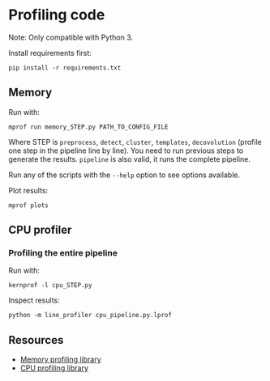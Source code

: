 # Profiling code

Note: Only compatible with Python 3.

Install requirements first:

```shell
pip install -r requirements.txt
```

## Memory

Run with:

```
mprof run memory_STEP.py PATH_TO_CONFIG_FILE
```

Where STEP is `preprocess`, `detect`, `cluster`, `templates`, `decovolution`
(profile one step in the pipeline line by line). You need to run
previous steps to generate the results. `pipeline` is also valid, it runs
the complete pipeline.

Run any of the scripts with the `--help` option to see options available.

Plot results:

```
mprof plots
```

## CPU profiler

### Profiling the entire pipeline

Run with:

```shell
kernprof -l cpu_STEP.py
```

Inspect results:

```shell
python -m line_profiler cpu_pipeline.py.lprof
```

## Resources

* [Memory profiling library](https://github.com/pythonprofilers/memory_profiler)
* [CPU profiling library](https://github.com/rkern/line_profiler)

